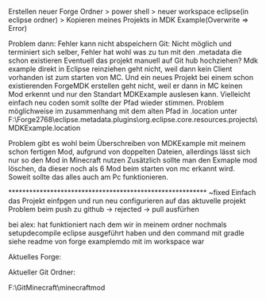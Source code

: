 Erstellen neuer Forge Ordner > power shell > neuer workspace eclipse(in eclipse ordner) > Kopieren meines Projekts in MDK Example(Overwrite => Error)

Problem dann: Fehler kann nicht abspeichern
Git: Nicht möglich und terminiert sich selber, Fehler hat wohl was zu tun mit den .metadata die schon existieren
Eventuell das projekt manuell auf Git hub hochziehen?
Mdk example direkt in Eclipse reinziehen geht nicht, weil dann kein Client vorhanden ist zum starten von MC.
Und ein neues Projekt bei einem schon existierenden ForgeMDK erstellen geht nicht, weil er dann in MC keinen Mod erkennt und nur
den Standart MDKExample auslesen kann.
Vielleicht einfach neu coden somit sollte der Pfad wieder stimmen.
Problem möglichweise im zusammenhang mit dem alten Pfad in .location unter 
F:\Forge2768\eclipse\.metadata\.plugins\org.eclipse.core.resources\.projects\MDKExample\.location

Problem gibt es wohl beim Überschreiben von MDKExample mit meinem schon fertigen Mod, aufgrund von doppelten Dateien, allerdings
lässt sich nur so den Mod in Minecraft nutzen
Zusätzlich sollte man den Exmaple mod löschen, da dieser noch als 6 Mod beim starten von mc erkannt wird.
Soweit sollte das alles auch am Pc funktionieren.

********************************************************* ~fixed
Einfach das Projekt einfpgen und run neu configurieren auf das aktuvelle projekt
Problem beim push zu github -> rejected -> pull ausfürhen


bei alex: hat funktioniert nach dem wir in meinem ordner nochmals setupdecompile eclipse ausgeführt haben
und den command mit gradle siehe readme von forge
examplemdo mit im workspace war

Aktuelles Forge:



Aktueller Git Ordner:

F:\GitMinecraft\minecraftmod
